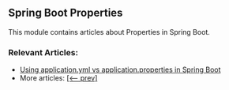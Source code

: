 ## Spring Boot Properties

This module contains articles about Properties in Spring Boot.

### Relevant Articles:
- [Using application.yml vs application.properties in Spring Boot](https://www.baeldung.com/TODO)
- More articles: [[<-- prev]](../spring-boot-properties)
